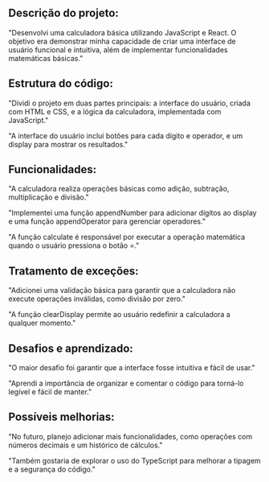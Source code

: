 ## Descrição do projeto:

"Desenvolvi uma calculadora básica utilizando JavaScript e React. O objetivo era demonstrar minha capacidade de criar uma interface de usuário funcional e intuitiva, além de implementar funcionalidades matemáticas básicas."

## Estrutura do código:

"Dividi o projeto em duas partes principais: a interface do usuário, criada com HTML e CSS, e a lógica da calculadora, implementada com JavaScript."

"A interface do usuário inclui botões para cada dígito e operador, e um display para mostrar os resultados."

## Funcionalidades:

"A calculadora realiza operações básicas como adição, subtração, multiplicação e divisão."

"Implementei uma função appendNumber para adicionar dígitos ao display e uma função appendOperator para gerenciar operadores."

"A função calculate é responsável por executar a operação matemática quando o usuário pressiona o botão =."

## Tratamento de exceções:

"Adicionei uma validação básica para garantir que a calculadora não execute operações inválidas, como divisão por zero."

"A função clearDisplay permite ao usuário redefinir a calculadora a qualquer momento."

## Desafios e aprendizado:

"O maior desafio foi garantir que a interface fosse intuitiva e fácil de usar."

"Aprendi a importância de organizar e comentar o código para torná-lo legível e fácil de manter."

## Possíveis melhorias:

"No futuro, planejo adicionar mais funcionalidades, como operações com números decimais e um histórico de cálculos."

"Também gostaria de explorar o uso do TypeScript para melhorar a tipagem e a segurança do código."
